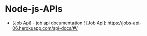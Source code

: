 # Node-js-APIs

- [Job Api] - job api documentation !
[Job Api]: <https://jobs-api-06.herokuapp.com/api-docs/#/>
